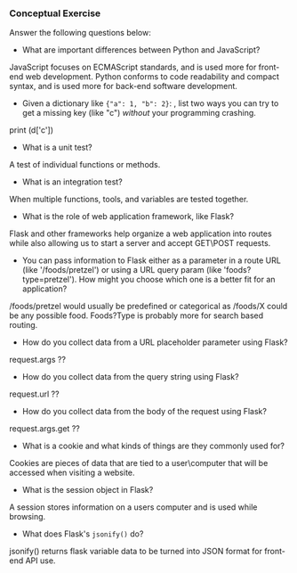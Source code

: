 ### Conceptual Exercise

Answer the following questions below:

- What are important differences between Python and JavaScript?

JavaScript focuses on ECMAScript standards, and is used more for front-end web development. Python conforms to code readability and compact syntax, and is used more for back-end software development.

- Given a dictionary like ``{"a": 1, "b": 2}``: , list two ways you
  can try to get a missing key (like "c") *without* your programming
  crashing.

print (d['c'])

- What is a unit test?

A test of individual functions or methods.

- What is an integration test?

When multiple functions, tools, and variables are tested together.

- What is the role of web application framework, like Flask?

Flask and other frameworks help organize a web application into routes while also allowing us to start a server and accept GET\POST requests.

- You can pass information to Flask either as a parameter in a route URL
  (like '/foods/pretzel') or using a URL query param (like
  'foods?type=pretzel'). How might you choose which one is a better fit
  for an application?

/foods/pretzel would usually be predefined or categorical as /foods/X could be any possible food. Foods?Type is probably more for search based routing.

- How do you collect data from a URL placeholder parameter using Flask?

request.args ??

- How do you collect data from the query string using Flask?

request.url ??

- How do you collect data from the body of the request using Flask?

request.args.get ??

- What is a cookie and what kinds of things are they commonly used for?

Cookies are pieces of data that are tied to a user\computer that will be accessed when visiting a website.

- What is the session object in Flask?

A session stores information on a users computer and is used while browsing.

- What does Flask's `jsonify()` do?

jsonify() returns flask variable data to be turned into JSON format for front-end API use.
